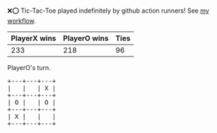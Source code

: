 :x::o: Tic-Tac-Toe played indefinitely by github action runners! See [my workflow](.github/workflows/play.yaml).

|PlayerX wins|PlayerO wins|Ties|
|-|-|-|
|233|218|96|

PlayerO's turn.

<pre>
+---+---+---+
|   |   | X |
+---+---+---+
| O |   | O |
+---+---+---+
| X |   |   |
+---+---+---+
</pre>